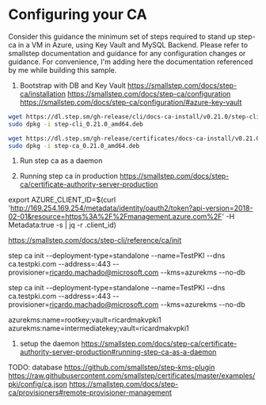 # Configuring your CA

Consider this guidance the minimum set of steps required to stand up step-ca in a VM in Azure, using Key Vault and MySQL Backend.
Please refer to smallstep documentation and guidance for any configuration changes or guidance. For convenience, I'm adding here the documentation referenced by me while building this sample.

1. Bootstrap with DB and Key Vault
https://smallstep.com/docs/step-ca/installation
https://smallstep.com/docs/step-ca/configuration
https://smallstep.com/docs/step-ca/configuration/#azure-key-vault

```bash
wget https://dl.step.sm/gh-release/cli/docs-ca-install/v0.21.0/step-cli_0.21.0_amd64.deb
sudo dpkg -i step-cli_0.21.0_amd64.deb

wget https://dl.step.sm/gh-release/certificates/docs-ca-install/v0.21.0/step-ca_0.21.0_amd64.deb
sudo dpkg -i step-ca_0.21.0_amd64.deb
```

1. Run step ca as a daemon

1. Running step ca in production
https://smallstep.com/docs/step-ca/certificate-authority-server-production


export AZURE_CLIENT_ID=$(curl 'http://169.254.169.254/metadata/identity/oauth2/token?api-version=2018-02-01&resource=https%3A%2F%2Fmanagement.azure.com%2F' -H Metadata:true -s | jq -r .client_id)




https://smallstep.com/docs/step-cli/reference/ca/init

step ca init --deployment-type=standalone --name=TestPKI --dns ca.testpki.com --address=:443 --provisioner=ricardo.machado@microsoft.com --kms=azurekms --no-db

step ca init --deployment-type=standalone --name=TestPKI --dns ca.testpki.com --address=:443 --provisioner=ricardo.machado@microsoft.com --kms=azurekms --no-db

azurekms:name=rootkey;vault=ricardmakvpki1
azurekms:name=intermediatekey;vault=ricardmakvpki1


1. setup the daemon
https://smallstep.com/docs/step-ca/certificate-authority-server-production#running-step-ca-as-a-daemon


TODO:
database
https://github.com/smallstep/step-kms-plugin
https://raw.githubusercontent.com/smallstep/certificates/master/examples/pki/config/ca.json
https://smallstep.com/docs/step-ca/provisioners#remote-provisioner-management
